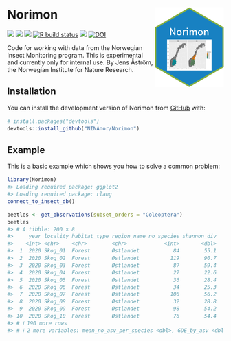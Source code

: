 
<!-- README.md is generated from README.Rmd. Please edit that file -->

# Norimon <img src="https://github.com/NINAnor/Norimon/blob/main/inst/figures/Norimon.png" align="right" width="160px"/>

<!-- badges: start -->

[![](https://img.shields.io/badge/lifecycle-stable-brightgreen.svg)](https://lifecycle.r-lib.org/articles/stages.html#stable)
[![](https://img.shields.io/badge/devel%20version-1.0.0.9-blue.svg)](https://github.com/NINAnor/Norimon)
[![](https://www.r-pkg.org/badges/version/Norimon)](https://cran.r-project.org/package=Norimon)
[![R build
status](https://github.com/NINAnor/Norimon/workflows/R-CMD-check/badge.svg)](https://github.com/NINAnor/Norimon/actions)
[![](https://img.shields.io/github/languages/code-size/NINAnor/Norimon.svg)](https://github.com/NINAnor/Norimon)
[![DOI](https://zenodo.org/badge/508228048.svg)](https://doi.org/10.5281/zenodo.16947368)
<!-- badges: end -->

Code for working with data from the Norwegian Insect Monitoring program.
This is experimental and currently only for internal use. By Jens
Åström, the Norwegian Institute for Nature Research.

## Installation

You can install the development version of Norimon from
[GitHub](https://github.com/) with:

``` r
# install.packages("devtools")
devtools::install_github("NINAnor/Norimon")
```

## Example

This is a basic example which shows you how to solve a common problem:

``` r
library(Norimon)
#> Loading required package: ggplot2
#> Loading required package: rlang
connect_to_insect_db()
```

``` r
beetles <- get_observations(subset_orders = "Coleoptera")
beetles
#> # A tibble: 200 × 8
#>     year locality habitat_type region_name no_species shannon_div
#>    <int> <chr>    <chr>        <chr>            <int>       <dbl>
#>  1  2020 Skog_01  Forest       Østlandet           84        55.1
#>  2  2020 Skog_02  Forest       Østlandet          119        90.7
#>  3  2020 Skog_03  Forest       Østlandet           87        59.4
#>  4  2020 Skog_04  Forest       Østlandet           27        22.6
#>  5  2020 Skog_05  Forest       Østlandet           36        28.4
#>  6  2020 Skog_06  Forest       Østlandet           34        25.3
#>  7  2020 Skog_07  Forest       Østlandet          106        56.2
#>  8  2020 Skog_08  Forest       Østlandet           32        28.8
#>  9  2020 Skog_09  Forest       Østlandet           98        54.2
#> 10  2020 Skog_10  Forest       Østlandet           76        54.4
#> # ℹ 190 more rows
#> # ℹ 2 more variables: mean_no_asv_per_species <dbl>, GDE_by_asv <dbl>
```

